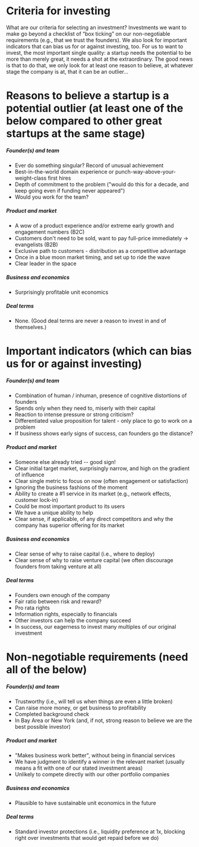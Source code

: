 Criteria for investing
========

What are our criteria for selecting an investment? Investments we want to make go beyond a checklist of “box ticking” on our non-negotiable requirements (e.g., that we trust the founders). We also look for important indicators that can bias us for or against investing, too. For us to want to invest, the most important single quality: a startup needs the potential to be more than merely great, it needs a shot at the extraordinary. The good news is that to do that, we only look for at least one reason to believe, at whatever stage the company is at, that it can be an outlier...

# Reasons to believe a startup is a potential outlier (at least one of the below compared to other great startups at the same stage)
##### Founder(s) and team
+ Ever do something singular? Record of unusual achievement
+ Best-in-the-world domain experience or punch-way-above-your-weight-class first hires
+ Depth of commitment to the problem ("would do this for a decade, and keep going even if funding never appeared")
+ Would you work for the team?

##### Product and market
+ A wow of a product experience and/or extreme early growth and engagement numbers (B2C)
+ Customers don't need to be sold, want to pay full-price immediately -> evangelists (B2B)
+ Exclusive path to customers - distribution as a competitive advantage
+ Once in a blue moon market timing, and set up to ride the wave
+ Clear leader in the space

##### Business and economics
+ Surprisingly profitable unit economics

##### Deal terms
+ None. (Good deal terms are never a reason to invest in and of themselves.)

# Important indicators (which can bias us for or against investing)
##### Founder(s) and team
+ Combination of human / inhuman, presence of cognitive distortions of founders
+ Spends only when they need to, miserly with their capital
+ Reaction to intense pressure or strong criticism?
+ Differentiated value proposition for talent - only place to go to work on a problem
+ If business shows early signs of success, can founders go the distance?

##### Product and market
+ Someone else already tried -- good sign!
+ Clear initial target market, surprisingly narrow, and high on the gradient of influence
+ Clear single metric to focus on now (often engagement or satisfaction)
+ Ignoring the business fashions of the moment
+ Ability to create a #1 service in its market (e.g., network effects, customer lock-in)
+ Could be most important product to its users
+ We have a unique ability to help
+ Clear sense, if applicable, of any direct competitors and why the company has superior offering for its market

##### Business and economics
+ Clear sense of why to raise capital (i.e., where to deploy)
+ Clear sense of why to raise venture capital (we often discourage founders from taking venture at all)

##### Deal terms
+ Founders own enough of the company
+ Fair ratio between risk and reward?
+ Pro rata rights
+ Information rights, especially to financials
+ Other investors can help the company succeed
+ In success, our eagerness to invest many multiples of our original investment

# Non-negotiable requirements (need all of the below)
##### Founder(s) and team
+ Trustworthy (i.e., will tell us when things are even a little broken)
+ Can raise more money, or get business to profitability
+ Completed background check
+ In Bay Area or New York (and, if not, strong reason to believe we are the best possible investor)

##### Product and market
+ "Makes business work better", without being in financial services
+ We have judgment to identify a winner in the relevant market (usually means a fit with one of our stated investment areas)
+ Unlikely to compete directly with our other portfolio companies

##### Business and economics
+ Plausible to have sustainable unit economics in the future

##### Deal terms
+ Standard investor protections (i.e., liquidity preference at 1x, blocking right over investments that would get repaid before we do)
